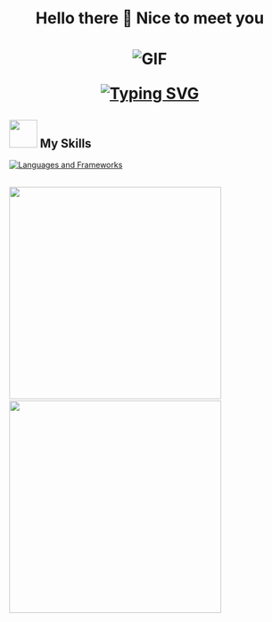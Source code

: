 <p align="center">
  <h1 align="center">Hello there 👋 Nice to meet you <h1>
</p>

 <div align="center" width="50">
  <img align="center" alt="GIF" src="https://media.giphy.com/media/L8K62iTDkzGX6/giphy.gif" />
</div>
 <p align="center">
 <a href="https://git.io/typing-svg"><img src="https://readme-typing-svg.herokuapp.com?font=Fira+Code&pause=1000&center=true&vCenter=true&color=6622cc&size=40&width=800&height=100&lines=Welcome+to+Amanuel's+Workspace;I'm+a+Full-Stack+Web+Developer" alt="Typing SVG" /></a>
</p>

## <img src="https://media.giphy.com/media/WUlplcMpOCEmTGBtBW/giphy.gif" width="50"> My Skills

[![Languages and Frameworks](https://skillicons.dev/icons?i=javascript,html,css,bootstrap,webpack,regex,figma,vscode,idea,java,cpp,git,github)](https://skillicons.dev)

<br>

<div> 
  <img width="380" src="https://github-readme-stats.vercel.app/api?username=Bondok6&show_icons=true&theme=radical"/> &nbsp;
  <img width="380" src="http://github-readme-streak-stats.herokuapp.com?user=Bondok6&theme=radical&date_format=M%20j%5B%2C%20Y%5D"/>
</div>
